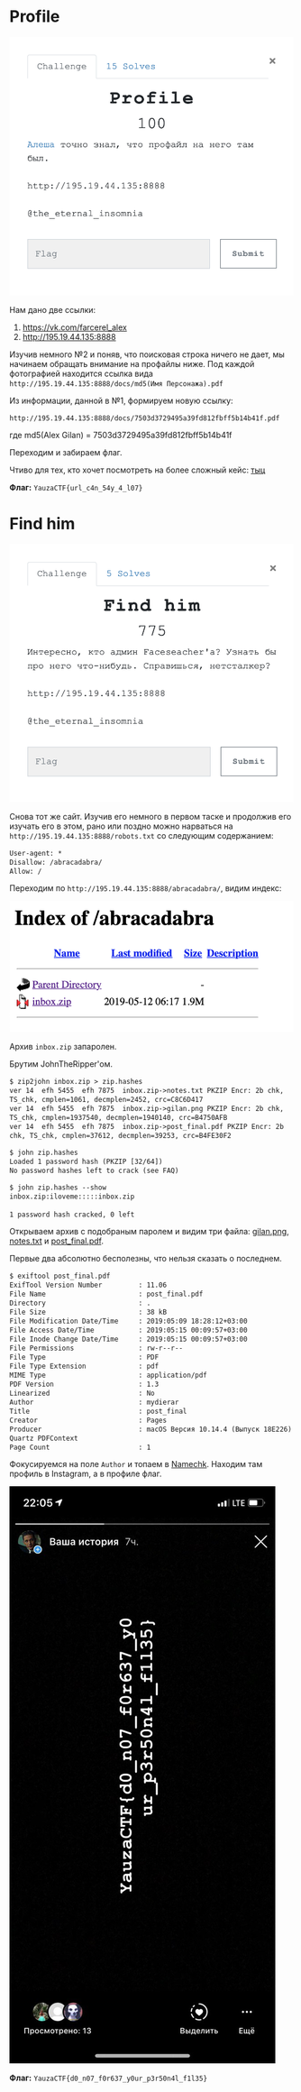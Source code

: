 # Profile 

![task](./src/profile.png)

Нам дано две ссылки:

1. https://vk.com/farcerel_alex
2. http://195.19.44.135:8888

Изучив немного №2 и поняв, что поисковая строка ничего не дает, мы начинаем обращать внимание на профайлы ниже. Под каждой фотографией находится ссылка вида 
`http://195.19.44.135:8888/docs/md5(Имя Персонажа).pdf`

Из информации, данной в №1, формируем новую ссылку:

```
http://195.19.44.135:8888/docs/7503d3729495a39fd812fbff5b14b41f.pdf
```

где md5(Alex Gilan) = 7503d3729495a39fd812fbff5b14b41f

Переходим и забираем флаг. 

Чтиво для тех, кто хочет посмотреть на более сложный кейс: [тыц](https://zlonov.ru/security/hack-the-gartner-via-address-ba/)

**Флаг:** `YauzaCTF{url_c4n_54y_4_l07}`

# Find him 

![task](./src/findhim.png)

Снова тот же сайт. Изучив его немного в первом таске и продолжив его изучать его в этом, рано или поздно можно нарваться на `http://195.19.44.135:8888/robots.txt` со следующим содержанием:

```
User-agent: *
Disallow: /abracadabra/
Allow: /
```
Переходим по `http://195.19.44.135:8888/abracadabra/`, видим индекс: 

![task](./src/index.png)

Архив `inbox.zip` запаролен.

Брутим JohnTheRipper'ом.

```
$ zip2john inbox.zip > zip.hashes
ver 14  efh 5455  efh 7875  inbox.zip->notes.txt PKZIP Encr: 2b chk, TS_chk, cmplen=1061, decmplen=2452, crc=C8C6D417
ver 14  efh 5455  efh 7875  inbox.zip->gilan.png PKZIP Encr: 2b chk, TS_chk, cmplen=1937540, decmplen=1940140, crc=B4750AFB
ver 14  efh 5455  efh 7875  inbox.zip->post_final.pdf PKZIP Encr: 2b chk, TS_chk, cmplen=37612, decmplen=39253, crc=B4FE30F2
```

```
$ john zip.hashes 
Loaded 1 password hash (PKZIP [32/64])
No password hashes left to crack (see FAQ)
```

```
$ john zip.hashes --show
inbox.zip:iloveme:::::inbox.zip

1 password hash cracked, 0 left
```

Открываем архив с подобраным паролем и видим три файла: [gilan.png](./src/gilan.png), [notes.txt](./src/notes.txt) и [post_final.pdf](./src/post_final.pdf).

Первые два абсолютно бесполезны, что нельзя сказать о последнем. 

```
$ exiftool post_final.pdf 
ExifTool Version Number         : 11.06
File Name                       : post_final.pdf
Directory                       : .
File Size                       : 38 kB
File Modification Date/Time     : 2019:05:09 18:28:12+03:00
File Access Date/Time           : 2019:05:15 00:09:57+03:00
File Inode Change Date/Time     : 2019:05:15 00:09:57+03:00
File Permissions                : rw-r--r--
File Type                       : PDF
File Type Extension             : pdf
MIME Type                       : application/pdf
PDF Version                     : 1.3
Linearized                      : No
Author                          : mydierar
Title                           : post_final
Creator                         : Pages
Producer                        : macOS Версия 10.14.4 (Выпуск 18E226) Quartz PDFContext
Page Count                      : 1
```

Фокусируемся на поле `Author` и топаем в [Namechk](https://namechk.com). Находим там профиль в Instagram, а в профиле флаг.

![inst](./src/inst.jpg)

**Флаг:** `YauzaCTF{d0_n07_f0r637_y0ur_p3r50n4l_f1l35}`



